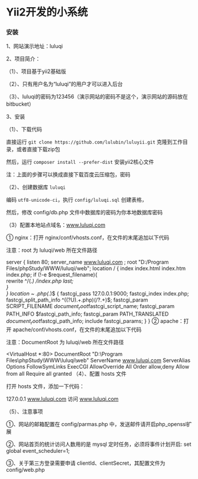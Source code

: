 # Yii2开发的小系统 #


### 安装 ###

1、网站演示地址：luluqi

2、项目简介：

（1）、项目基于yii2基础版

（2）、只有用户名为“luluqi”的用户才可以进入后台

（3）、luluqi的密码为123456（演示网站的密码不是这个，演示网站的源码放在bitbucket）

3、安装

（1）、下载代码

直接运行 `git clone https://github.com/lulubin/luluyii.git` 克隆到工作目录，或者直接下载zip包

然后，运行 `composer install --prefer-dist` 安装yii2核心文件

注：上面的步骤可以换成直接下载百度云压缩包，密码

（2）、创建数据库 `luluqi`

编码 `utf8-unicode-ci`，执行 `config/luluqi.sql` 创建表格，

然后，修改 config/db.php 文件中数据库的密码为你本地数据库密码

（3）配置本地站点域名：www.luluqi.com

① nginx：打开 nginx/conf/vhosts.conf，在文件的末尾追加以下代码

注意：root 为 luluqi/web 所在文件路径

server {
        listen       80;
        server_name  www.luluqi.com ;
        root   "D:/Program Files/phpStudy/WWW/luluqi/web";
        location / {
            index  index.html index.htm index.php;
            if (!-e $request_filename){  
              rewrite ^/(.*) /index.php last;  
            }  
        }
        location ~ \.php(.*)$ {
            fastcgi_pass   127.0.0.1:9000;
            fastcgi_index  index.php;
            fastcgi_split_path_info  ^((?U).+\.php)(/?.+)$;
            fastcgi_param  SCRIPT_FILENAME  $document_root$fastcgi_script_name;
            fastcgi_param  PATH_INFO  $fastcgi_path_info;
            fastcgi_param  PATH_TRANSLATED  $document_root$fastcgi_path_info;
            include        fastcgi_params;
        }
}
② apache：打开 apache/conf/vhosts.conf，在文件的末尾追加以下代码

注意：DocumentRoot 为 luluqi/web 所在文件路径

<VirtualHost *:80>
    DocumentRoot "D:\Program Files\phpStudy\WWW\luluqi\web"
    ServerName www.luluqi.com
    ServerAlias 
  <Directory>
      Options FollowSymLinks ExecCGI
      AllowOverride All
      Order allow,deny
      Allow from all
      Require all granted
  </Directory>
</VirtualHost>
（4）、配置 hosts 文件

打开 hosts 文件，添加一下代码：

127.0.0.1 www.luluqi.com
访问 www.luluqi.com

（5）、注意事项

①、网站的邮箱配置在 config/parmas.php 中，发送邮件请开启php_openssl扩展

②、网站首页的统计访问人数用的是 mysql 定时任务，必须将事件计划开启: set global event_scheduler=1;

③、关于第三方登录需要申请 clientId、clientSecret，其配置文件为 config/web.php

